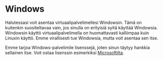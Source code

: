 # Windows

Halutessasi voit asentaa virtuaalipalvelimellesi Windowsin. Tämä on kuitenkin suositeltavaa vain, jos sinulla on erityisiä syitä käyttää Windowsia. Windowsin käyttö virtuaalipalvelimella on huomattavasti kalliimpaa kuin Linuxin käyttö. Emme virallisesti tue Windowsia, mutta voit asentaa sen itse.

Emme tarjoa Windows-palvelimile lisenssejä, joten sinun täytyy hankkia sellainen itse. Voit ostaa lisenssin esimerkiksi [Microsoftilta](https://www.microsoft.com/en-us/cloud-platform/windows-server-pricing).
